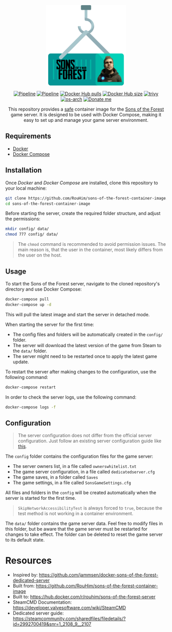 <p align="center">
  <img src="https://raw.githubusercontent.com/RouHim/sons-of-the-forest-container-image/main/.github/readme/logo.png" width="250">
</p>

<p align="center">
    <a href="https://github.com/RouHim/sons-of-the-forest-container-image/actions/workflows/pipeline.yml"><img src="https://github.com/RouHim/sons-of-the-forest-container-image/actions/workflows/pipeline.yml/badge.svg?branch=main" alt="Pipeline"></a>
    <a href="https://github.com/RouHim/sons-of-the-forest-container-image/actions/workflows/scheduled-security-audit.yaml"><img src="https://github.com/RouHim/sons-of-the-forest-container-image/actions/workflows/scheduled-security-audit.yaml/badge.svg?branch=main" alt="Pipeline"></a>
    <a href="https://hub.docker.com/r/rouhim/sons-of-the-forest-server"><img src="https://img.shields.io/docker/pulls/rouhim/sons-of-the-forest-server.svg" alt="Docker Hub pulls"></a>
    <a href="https://hub.docker.com/r/rouhim/sons-of-the-forest-server"><img src="https://img.shields.io/docker/image-size/rouhim/sons-of-the-forest-server" alt="Docker Hub size"></a>
    <a href="https://github.com/aquasecurity/trivy"><img src="https://img.shields.io/badge/trivy-protected-blue" alt="trivy"></a>
    <a href="https://hub.docker.com/r/rouhim/sons-of-the-forest-server/tags"><img src="https://img.shields.io/badge/ARCH-amd64-blueviolet" alt="os-arch"></a>
    <a href="https://buymeacoffee.com/rouhim"><img alt="Donate me" src="https://img.shields.io/badge/-buy_me_a%C2%A0coffee-gray?logo=buy-me-a-coffee"></a>
</p>

<p align="center">
    This repository provides a <a href="https://github.com/RouHim/sons-of-the-forest-container-image/actions/workflows/scheduled-security-audit.yaml">safe</a> container image for the <a href="https://sons-of-the-forest.com">Sons of the Forest</a> game server. 
  It is designed to be used with Docker Compose, making it easy to set up and manage your game server environment.
</p>

## Requirements

* [Docker](https://docs.docker.com/engine/install/)
* [Docker Compose](https://docs.docker.com/compose/install/standalone/)

## Installation

Once _Docker_ and _Docker Compose_ are installed, clone this repository to your local machine:

```bash
git clone https://github.com/RouHim/sons-of-the-forest-container-image.git
cd sons-of-the-forest-container-image
```

Before starting the server, create the required folder structure, and adjust the permissions:

```bash
mkdir config/ data/ 
chmod 777 config/ data/
```

> The `chmod` command is recommended to avoid permission issues.
> The main reason is, that the user in the container, most likely differs from the user on the host.

## Usage

To start the Sons of the Forest server, navigate to the cloned repository's directory and use Docker Compose:

```bash
docker-compose pull
docker-compose up -d
```

This will pull the latest image and start the server in detached mode.

When starting the server for the first time:

* The config files and folders will be automatically created in the `config/` folder.
* The server will download the latest version of the game from Steam to the `data/` folder.
* The server might need to be restarted once to apply the latest game update.

To restart the server after making changes to the configuration, use the following command:

```bash
docker-compose restart
```

In order to check the server logs, use the following command:

```bash
docker-compose logs -f
```

## Configuration

> The server configuration does not differ from the official server configuration.
> Just follow an existing server configuration guide
> like [this](https://steamcommunity.com/sharedfiles/filedetails/?id=2992700419&snr=1_2108_9__2107).

The `config` folder contains the configuration files for the game server:

* The server owners list, in a file called `ownerswhitelist.txt`
* The game server configuration, in a file called `dedicatedserver.cfg`
* The game saves, in a folder called `Saves`
* The game settings, in a file called `SonsGameSettings.cfg`

All files and folders in the `config` will be created automatically when the server is started for the first time.

> `SkipNetworkAccessibilityTest` is always forced to `true`,
> because the test method is not working in a container environment.


The `data/` folder contains the game server data.
Feel free to modify files in this folder,
but be aware that the game server must be restarted for changes to take effect.
The folder can be deleted to reset the game server to its default state.

# Resources

- Inspired by: https://github.com/jammsen/docker-sons-of-the-forest-dedicated-server
- Built from: https://github.com/RouHim/sons-of-the-forest-container-image
- Built to: https://hub.docker.com/r/rouhim/sons-of-the-forest-server
- SteamCMD Documentation: https://developer.valvesoftware.com/wiki/SteamCMD
- Dedicated server guide: https://steamcommunity.com/sharedfiles/filedetails/?id=2992700419&snr=1_2108_9__2107

